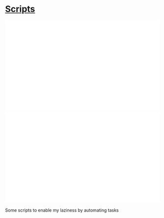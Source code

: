 # [Scripts](https://github.com/Deon-Trevor/scripts)

<a href="https://github.com/Deon-Trevor/scripts">

![](https://github.com/Deon-Trevor/Github-Stats/blob/master/generated/overview.svg)
![](https://github.com/Deon-Trevor/Github-Stats/blob/master/generated/languages.svg)

</a>

Some scripts to enable my laziness by automating tasks